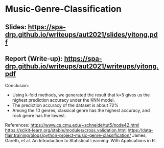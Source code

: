 # Music-Genre-Classification
## Slides: https://spa-drp.github.io/writeups/aut2021/slides/yitong.pdf
## Report (Write-up): https://spa-drp.github.io/writeups/aut2021/writeups/yitong.pdf 

Conclusion:
- Using k-fold methods, we generated the result that k=5 gives us the highest prediction accuracy under the KNN model.
- The prediction accuracy of the dataset is about 72%
- Among the 10 genres, classical genre has the highest accuracy, and rock genre has the lowest.

References:
https://www.cs.cmu.edu/~schneide/tut5/node42.html
https://scikit-learn.org/stable/modules/cross_validation.html
https://data-flair.training/blogs/python-project-music-genre-classification/
James, Gareth, et al. An Introduction to Statistical Learning: With Applications in R. 
